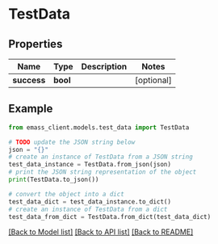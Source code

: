 # TestData


## Properties

Name | Type | Description | Notes
------------ | ------------- | ------------- | -------------
**success** | **bool** |  | [optional] 

## Example

```python
from emass_client.models.test_data import TestData

# TODO update the JSON string below
json = "{}"
# create an instance of TestData from a JSON string
test_data_instance = TestData.from_json(json)
# print the JSON string representation of the object
print(TestData.to_json())

# convert the object into a dict
test_data_dict = test_data_instance.to_dict()
# create an instance of TestData from a dict
test_data_from_dict = TestData.from_dict(test_data_dict)
```
[[Back to Model list]](../README.md#documentation-for-models) [[Back to API list]](../README.md#documentation-for-api-endpoints) [[Back to README]](../README.md)


